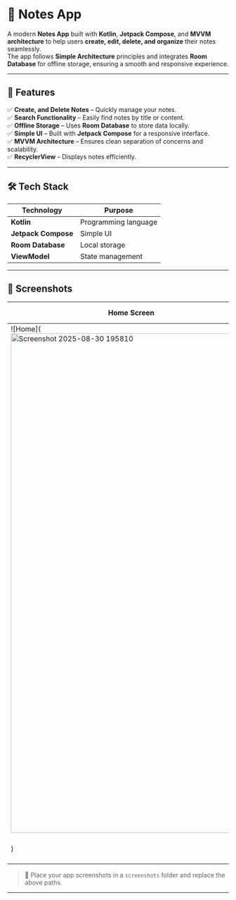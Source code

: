 # 📝 Notes App

A modern **Notes App** built with **Kotlin**, **Jetpack Compose**, and **MVVM architecture** to help users **create, edit, delete, and organize** their notes seamlessly.  
The app follows **Simple Architecture** principles and integrates **Room Database** for offline storage, ensuring a smooth and responsive experience.

---

## 🚀 Features

✅ **Create, and Delete Notes** – Quickly manage your notes.  
✅ **Search Functionality** – Easily find notes by title or content.  
✅ **Offline Storage** – Uses **Room Database** to store data locally.  
✅ **Simple UI** – Built with **Jetpack Compose** for a responsive interface.  
✅ **MVVM Architecture** – Ensures clean separation of concerns and scalability.    
✅ **RecyclerView** – Displays notes efficiently.  

---

## 🛠️ Tech Stack

| **Technology**        | **Purpose**                |
|-----------------------|----------------------------|
| **Kotlin**            | Programming language       |
| **Jetpack Compose**   | Simple UI                  |
| **Room Database**     | Local storage              |
| **ViewModel**         | State management           |


---

## 📸 Screenshots

| Home Screen | Add Note | View Note |
|------------|-----------|-----------|
| ![Home](<img width="542" height="1135" alt="Screenshot 2025-08-30 195810" src="https://github.com/user-attachments/assets/02b80cf1-513b-4890-91d3-f2beb12e2ee0" />
) | ![Add Note](./screenshots/add.png) | ![View](./screenshots/view.png) |

> 📌 Place your app screenshots in a `screenshots` folder and replace the above paths.

---



